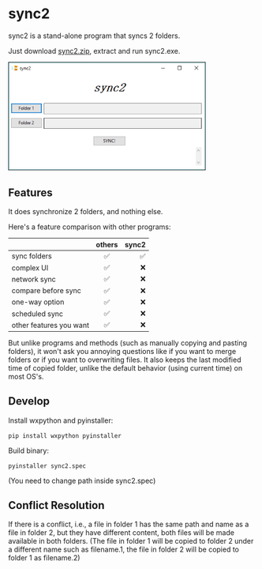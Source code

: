 # sync2
sync2 is a stand-alone program that syncs 2 folders.

Just download [sync2.zip](https://github.com/wensheng/sync2/releases/download/0.1/sync2.zip), extract and run sync2.exe.

<img src="imgs/screenshot.png" width=400 />

## Features
It does synchronize 2 folders, and nothing else.  

Here's a feature comparison with other programs:

|              | others         | sync2         |
| :---         |     :---:      |          ---: |
| sync folders | ✅             | ✅    |
| complex UI   | ✅       | ❌      |
| network sync | ✅       | ❌      |
| compare before sync   | ✅       | ❌      |
| one-way option   | ✅       | ❌      |
| scheduled sync   | ✅       | ❌      |
| other features you want   | ✅       | ❌      |

But unlike programs and methods (such as manually copying and pasting folders), it won't ask you annoying questions like if you want to merge folders or if you want to overwriting files.  It also keeps the last modified time of copied folder, unlike the default behavior (using current time) on most OS's.

## Develop
Install wxpython and pyinstaller:

    pip install wxpython pyinstaller
    
Build binary:

    pyinstaller sync2.spec 
    
(You need to change path inside sync2.spec)

## Conflict Resolution
If there is a conflict, i.e., a file in folder 1 has the same path and name as a file in folder 2, but they have different content, both files will be made available in both folders. (The file in folder 1 will be copied to folder 2 under a different name such as filename.1, the file in folder 2 will be copied to folder 1 as filename.2)
